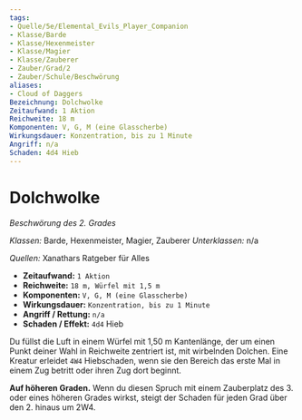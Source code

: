 ```yaml
---
tags: 
- Quelle/5e/Elemental_Evils_Player_Companion
- Klasse/Barde
- Klasse/Hexenmeister
- Klasse/Magier
- Klasse/Zauberer
- Zauber/Grad/2
- Zauber/Schule/Beschwörung
aliases: 
- Cloud of Daggers
Bezeichnung: Dolchwolke
Zeitaufwand: 1 Aktion
Reichweite: 18 m
Komponenten: V, G, M (eine Glasscherbe)
Wirkungsdauer: Konzentration, bis zu 1 Minute
Angriff: n/a
Schaden: 4d4 Hieb
---
```

# Dolchwolke
_Beschwörung des 2. Grades_

_Klassen:_ Barde, Hexenmeister, Magier, Zauberer
_Unterklassen:_ n/a

_Quellen:_ Xanathars Ratgeber für Alles

*   **Zeitaufwand:** `1 Aktion`
*   **Reichweite:** `18 m, Würfel mit 1,5 m`
*   **Komponenten:** `V, G, M (eine Glasscherbe)`
*   **Wirkungsdauer:** `Konzentration, bis zu 1 Minute`
*   **Angriff / Rettung:** `n/a`
*  **Schaden / Effekt:** `4d4` Hieb

Du füllst die Luft in einem Würfel mit 1,50 m Kantenlänge, der um einen Punkt deiner Wahl in Reichweite zentriert ist, mit wirbelnden Dolchen. Eine Kreatur erleidet `4W4` Hiebschaden, wenn sie den Bereich das erste Mal in einem Zug betritt oder ihren Zug dort beginnt.

**Auf höheren Graden.** Wenn du diesen Spruch mit einem Zauberplatz des 3. oder eines höheren Grades wirkst, steigt der Schaden für jeden Grad über den 2. hinaus um 2W4.